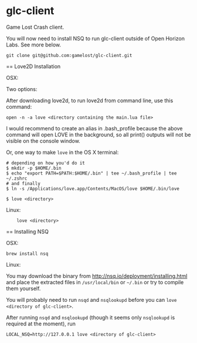 glc-client
==========

Game Lost Crash client.

You will now need to install NSQ to run glc-client outside of Open Horizon
Labs. See more below.

	git clone git@github.com:gamelost/glc-client.git

== Love2D Installation

OSX:

Two options:

After downloading love2d, to run love2d from command line, use this command:

	open -n -a love <directory containing the main.lua file>

I would recommend to create an alias in .bash_profile because the above
command will open LOVE in the background, so all print() outputs will not be
visible on the console window.

Or, one way to make `love` in the OS X terminal:

	# depending on how you'd do it
	$ mkdir -p $HOME/.bin
	$ echo "export PATH=$PATH:$HOME/.bin" | tee ~/.bash_profile | tee ~/.zshrc
	# and finally
	$ ln -s /Applications/love.app/Contents/MacOS/love $HOME/.bin/love

	$ love <directory>

Linux:

        love <directory>

== Installing NSQ

OSX:

	brew install nsq

Linux:

You may download the binary from http://nsq.io/deployment/installing.html and
place the extracted files in `/usr/local/bin` or `~/.bin` or try to compile them
yourself.

You will probably need to run `nsqd` and `nsqlookupd` before you can
`love <directory of glc-client>`.

After running `nsqd` and `nsqlookupd` (though it seems only `nsqlookupd` is
required at the moment), run

	LOCAL_NSQ=http://127.0.0.1 love <directory of glc-client>
